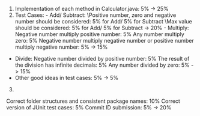1. Implementation of each method in Calculator.java: 5%
   \-> 25%
2. Test Cases:
\- Add/ Subtract: 
	\Positive number, zero and negative number should be considered: 5% for Add/ 5% for Subtract
	\Max value should be considered: 5% for Add/ 5% for Subtract
    -> 20%
\- Multiply: 
	Negative number multiply positive number: 5%
	Any number multiply zero: 5%
	Negative number multiply negative number or positive number multiply negative number: 5%
	-> 15%
- Divide: 
	Negative number divided by positive number: 5%
	The result of the division has infinite decimals: 5%
	Any number divided by zero: 5%
	-> 15%
- Other good ideas in test cases: 5%
	-> 5%

3. 
Correct folder structures and consistent package names: 10%
Correct version of JUnit test cases: 5%
Commit ID submission: 5%
-> 20%
